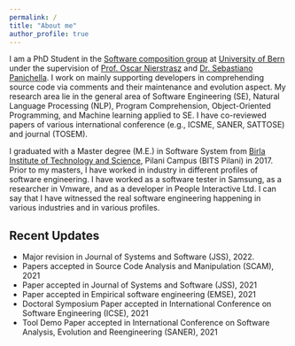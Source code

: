 ```yaml
---
permalink: /
title: "About me"
author_profile: true
---
```


<!--
<p align="center">
  <img src="http://localhost:4000/images/Pooja.JPG?raw=true" alt="Photo" style="width: 250px;"/> 
</p>
-->
I am a PhD Student in the [Software composition group](http://scg.unibe.ch/) at [University of Bern](https://www.unibe.ch/) under the supervision of [Prof. Oscar Nierstrasz](http://scg.unibe.ch/staff/oscar) and [Dr. Sebastiano Panichella](https://spanichella.github.io/).
I work on mainly supporting developers in comprehending source code via comments and their maintenance and evolution aspect.
My research area lie in the general area of Software Engineering (SE), Natural Language Processing (NLP), Program Comprehension, Object-Oriented Programming, and Machine learning applied to SE.
I have co-reviewed papers of various international conference (e.g., ICSME, SANER, SATTOSE) and journal (TOSEM).

I graduated with a Master degree (M.E.) in Software System from [Birla Institute of Technology and Science](https://www.bits-pilani.ac.in/Pilani/), Pilani Campus (BITS Pilani) in 2017.
Prior to my masters, I have worked in industry in different profiles of software engineering. I have worked as a software tester in Samsung, as a researcher in Vmware, and as a developer in People Interactive Ltd.
I can say that I have witnessed the real software engineering happening in various industries and in various profiles.

## Recent Updates
- Major revision in Journal of Systems and Software (JSS), 2022.
- Papers accepted in Source Code Analysis and Manipulation (SCAM), 2021
- Paper accepted in Journal of Systems and Software (JSS), 2021 
- Paper accepted in Empirical software engineering (EMSE), 2021 
- Doctoral Symposium Paper accepted in International Conference on Software Engineering (ICSE), 2021 
- Tool Demo Paper accepted in International Conference on Software Analysis, Evolution and Reengineering (SANER), 2021
